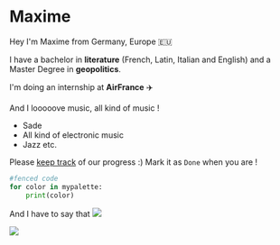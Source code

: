 # Maxime
Hey I'm Maxime from Germany, Europe 🇪🇺

I have a bachelor in **literature** (French, Latin, Italian and English) and a Master Degree in **geopolitics**.

I'm doing an internship at **AirFrance** ✈️

And I looooove music, all kind of music !
- Sade
- All kind of electronic music
- Jazz etc.

Please [keep track](https://docs.google.com/spreadsheets/d/1yxYZUc3EF3g-xxgUWgwsrcvGWR4kpmhlm8cFWA6doQU/edit#gid=0) of our progress :)
Mark it as `Done` when you are !

```python 
#fenced code
for color in mypalette:
    print(color)
```
And I have to say that <img src="https://render.githubusercontent.com/render/math?math=e^{i \pi} = -1">


![](https://media.giphy.com/media/JcSvQuMugClLW/giphy.gif)
